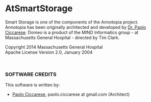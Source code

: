 AtSmartStorage
==============

Smart Storage is one of the components of the Annotopia project. Annotopia has been originally architected and developed by [Dr. Paolo Ciccarese](http://www.paolociccarse.info). Domeo is a product of the MIND Informatics group - at Massachusetts General Hospital - directed by Tim Clark.

Copyright 2014 Massachusetts General Hospital<br/>
Apache License Version 2.0, January 2004

<br/>

### SOFTWARE CREDITS

This software is written by:

   - [Paolo Ciccarese](http://www.paolociccarse.info), paolo.ciccarese at gmail.com (Architect)
